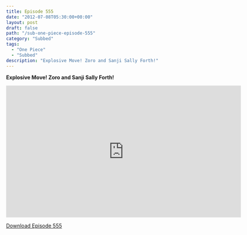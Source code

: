 ```yaml
---
title: Episode 555
date: "2012-07-08T05:30:00+00:00"
layout: post
draft: false
path: "/sub-one-piece-episode-555"
category: "Subbed"
tags:
  - "One Piece"
  - "Subbed"
description: "Explosive Move! Zoro and Sanji Sally Forth!"
---
```


**Explosive Move! Zoro and Sanji Sally Forth!**

<iframe width="640" height="360" src="https://www.rapidvideo.com/e/G6FRPFCBW0" frameborder="0" marginwidth=0 marginheight=0 scrolling=no allowfullscreen></iframe>

<a href="http://ouo.io/qs/eCodkFEQ?s=https://rapidvid.to/d/https://www.rapidvideo.com/e/G6FRPFCBW0">Download Episode 555</a>
